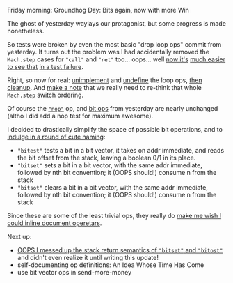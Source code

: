 Friday morning: Groundhog Day: Bits again, now with more Win

The ghost of yesterday waylays our protagonist, but some progress is made
nonetheless.

So tests were broken by even the most basic "drop loop ops" commit from
yesterday. It turns out the problem was I had accidentally removed the
`Mach.step` cases for `"call"` and `"ret"` too... oops... well [now
it's][1899e91a] [much easier][62cb6ca6] [to see that][a8cf0baf] [in a test
failure][8ae0f1f3].

Right, so now for real: [unimplement][f50bbf30] and [undefine][9e21d881] the
loop ops, [then][8732ed65] [cleanup][7600a072]. And [make a note][b7db62eb]
that we really need to re-think that whole `Mach.step` switch ordering.

Of course the [`"nop"`][a4fb86ac] op, and [bit ops][29a48e51] from yesterday
are nearly unchanged (altho I did add a nop test for maximum awesome).

I decided to drastically simplify the space of possible bit operations, and to
[indulge in a round of cute naming][0cb96761]:
- `"bitest"` tests a bit in a bit vector, it takes on addr immediate, and reads
  the bit offset from the stack, leaving a boolean 0/1 in its place.
- `"bitset"` sets a bit in a bit vector, with the same addr immediate, followed
  by nth bit convention; it (OOPS should!) consume n from the stack
- `"bitsot"` clears a bit in a bit vector, with the same addr immediate,
  followed by nth bit convention; it (OOPS should!) consume n from the stack

Since these are some of the least trivial ops, they really do [make me wish I
could inline document operetars][2e9a1b07].

Next up:
- [OOPS I messed up the stack return semantics of `"bitset"` and
  `"bitost"`][b4a2e098] and didn't even realize it until writing this update!
- self-documenting op definitions: An Idea Whose Time Has Come
- use bit vector ops in send-more-money

[1899e91a]: https://github.com/jcorbin/stackvm/commit/1899e91a794acf3465d24d23bf1d748a40b933bb
[62cb6ca6]: https://github.com/jcorbin/stackvm/commit/62cb6ca63c8b4d5e9092de97f1f1e6970246d9d4
[a8cf0baf]: https://github.com/jcorbin/stackvm/commit/a8cf0baf74e3e97a7cfed066f56bc053adce45fb
[8ae0f1f3]: https://github.com/jcorbin/stackvm/commit/8ae0f1f30b3c9807f60cf160c6bcde4faf135132
[f50bbf30]: https://github.com/jcorbin/stackvm/commit/f50bbf3051200009c9e9d418877539b84fb24cd9
[9e21d881]: https://github.com/jcorbin/stackvm/commit/9e21d881210cc35af2830697b6e0bfa1f4d15c8c
[8732ed65]: https://github.com/jcorbin/stackvm/commit/8732ed65c20ead32fc8c0589d1742fedae397429
[7600a072]: https://github.com/jcorbin/stackvm/commit/7600a072f819c52c2229f15782d21393f335961e
[b7db62eb]: https://github.com/jcorbin/stackvm/commit/b7db62ebd1f1766c829b893912adea2c806648c1
[a4fb86ac]: https://github.com/jcorbin/stackvm/commit/a4fb86acc5bd851499da461669864665d54ec14c
[29a48e51]: https://github.com/jcorbin/stackvm/commit/29a48e5188a30e27a204bd0e63a2731086193d98
[0cb96761]: https://github.com/jcorbin/stackvm/commit/0cb9676150245ac56ab2381f8f14cd156aab8ddf
[2e9a1b07]: https://github.com/jcorbin/stackvm/commit/2e9a1b07261396c374f599d13e7609bad378ca1e
[b4a2e098]: https://github.com/jcorbin/stackvm/commit/b4a2e0980461dc17e1895a7224e67bdc64915f7b
